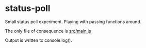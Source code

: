status-poll
===========

Small status poll experiment. Playing with passing functions around.

The only file of consequence is [src/main.js](./src/main.js)

Output is written to console.log().
